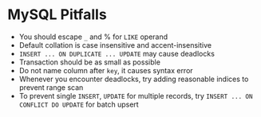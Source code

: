 # MySQL Pitfalls

- You should escape `_` and % for `LIKE` operand
- Default collation is case insensitive and accent-insensitive
- `INSERT ... ON DUPLICATE ... UPDATE` may cause deadlocks
- Transaction should be as small as possible
- Do not name column after `key`, it causes syntax error
- Whenever you encounter deadlocks, try adding reasonable indices to prevent range scan
- To prevent single `INSERT`, `UPDATE` for multiple records, try `INSERT ... ON CONFLICT DO UPDATE` for batch upsert
